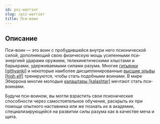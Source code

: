 ```yaml
---
id: psi-warrior
slug: /psi-warrior
title: Пси-воин
---
```

## Описание
Пси-воин — это воин с пробудившейся внутри него псионической силой, дополняющий свою физическую мощь усиленными пси-энергией ударами оружием, телекинетическими хлыстами и барьерами, удерживаемыми силами разума. Многие [гитьянки [githyanki]](https://ttg.club/races/Githyanki) и некоторые наиболее дисциплинированные [высшие эльфы [high elf]](https://ttg.club/races/High) тренируются, чтобы стать подобными воинами. В мире Эберрона многие молодые [калаштары [kalashtar]](https://ttg.club/races/Kalashtar) мечтают стать пси-воинами.

Будучи пси-воином, вы могли взрастить свои псионические способности через самостоятельное обучение, раскрыть их при помощи опытного наставника или же познать их в академии, специализирующейся на развитии силы разума как в качестве меча и щита.